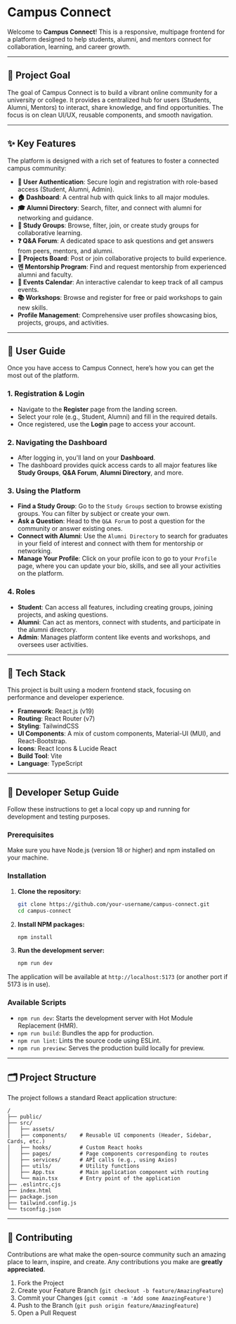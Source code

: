 # Campus Connect

Welcome to **Campus Connect**! This is a responsive, multipage frontend for a platform designed to help students, alumni, and mentors connect for collaboration, learning, and career growth.

 <!-- Replace with a real screenshot -->

---

## 🎯 Project Goal

The goal of Campus Connect is to build a vibrant online community for a university or college. It provides a centralized hub for users (Students, Alumni, Mentors) to interact, share knowledge, and find opportunities. The focus is on clean UI/UX, reusable components, and smooth navigation.

---

## ✨ Key Features

The platform is designed with a rich set of features to foster a connected campus community:

- **👤 User Authentication**: Secure login and registration with role-based access (Student, Alumni, Admin).
- **🏠 Dashboard**: A central hub with quick links to all major modules.
- **🎓 Alumni Directory**: Search, filter, and connect with alumni for networking and guidance.
- **🤝 Study Groups**: Browse, filter, join, or create study groups for collaborative learning.
- **❓ Q&A Forum**: A dedicated space to ask questions and get answers from peers, mentors, and alumni.
- **💼 Projects Board**: Post or join collaborative projects to build experience.
- **멘 Mentorship Program**: Find and request mentorship from experienced alumni and faculty.
- **📅 Events Calendar**: An interactive calendar to keep track of all campus events.
- **📚 Workshops**: Browse and register for free or paid workshops to gain new skills.
- **Profile Management**: Comprehensive user profiles showcasing bios, projects, groups, and activities.

---

## 📖 User Guide

Once you have access to Campus Connect, here’s how you can get the most out of the platform.

### 1. **Registration & Login**
- Navigate to the **Register** page from the landing screen.
- Select your role (e.g., Student, Alumni) and fill in the required details.
- Once registered, use the **Login** page to access your account.

### 2. **Navigating the Dashboard**
- After logging in, you'll land on your **Dashboard**.
- The dashboard provides quick access cards to all major features like **Study Groups**, **Q&A Forum**, **Alumni Directory**, and more.

### 3. **Using the Platform**
- **Find a Study Group**: Go to the `Study Groups` section to browse existing groups. You can filter by subject or create your own.
- **Ask a Question**: Head to the `Q&A Forum` to post a question for the community or answer existing ones.
- **Connect with Alumni**: Use the `Alumni Directory` to search for graduates in your field of interest and connect with them for mentorship or networking.
- **Manage Your Profile**: Click on your profile icon to go to your `Profile` page, where you can update your bio, skills, and see all your activities on the platform.

### 4. **Roles**
- **Student**: Can access all features, including creating groups, joining projects, and asking questions.
- **Alumni**: Can act as mentors, connect with students, and participate in the alumni directory.
- **Admin**: Manages platform content like events and workshops, and oversees user activities.

---

## 🧩 Tech Stack

This project is built using a modern frontend stack, focusing on performance and developer experience.

- **Framework**: React.js (v19)
- **Routing**: React Router (v7)
- **Styling**: TailwindCSS
- **UI Components**: A mix of custom components, Material-UI (MUI), and React-Bootstrap.
- **Icons**: React Icons & Lucide React
- **Build Tool**: Vite
- **Language**: TypeScript

---

## 🚀 Developer Setup Guide

Follow these instructions to get a local copy up and running for development and testing purposes.

### Prerequisites

Make sure you have Node.js (version 18 or higher) and npm installed on your machine.

### Installation

1.  **Clone the repository:**
    ```sh
    git clone https://github.com/your-username/campus-connect.git
    cd campus-connect
    ```

2.  **Install NPM packages:**
    ```sh
    npm install
    ```

3.  **Run the development server:**
    ```sh
    npm run dev
    ```

The application will be available at `http://localhost:5173` (or another port if 5173 is in use).

### Available Scripts

- `npm run dev`: Starts the development server with Hot Module Replacement (HMR).
- `npm run build`: Bundles the app for production.
- `npm run lint`: Lints the source code using ESLint.
- `npm run preview`: Serves the production build locally for preview.

---

## 🗂️ Project Structure

The project follows a standard React application structure:

```
/
├── public/
├── src/
│   ├── assets/
│   ├── components/    # Reusable UI components (Header, Sidebar, Cards, etc.)
│   ├── hooks/         # Custom React hooks
│   ├── pages/         # Page components corresponding to routes
│   ├── services/      # API calls (e.g., using Axios)
│   ├── utils/         # Utility functions
│   ├── App.tsx        # Main application component with routing
│   └── main.tsx       # Entry point of the application
├── .eslintrc.cjs
├── index.html
├── package.json
├── tailwind.config.js
└── tsconfig.json
```

---

## 🤝 Contributing

Contributions are what make the open-source community such an amazing place to learn, inspire, and create. Any contributions you make are **greatly appreciated**.

1.  Fork the Project
2.  Create your Feature Branch (`git checkout -b feature/AmazingFeature`)
3.  Commit your Changes (`git commit -m 'Add some AmazingFeature'`)
4.  Push to the Branch (`git push origin feature/AmazingFeature`)
5.  Open a Pull Request
